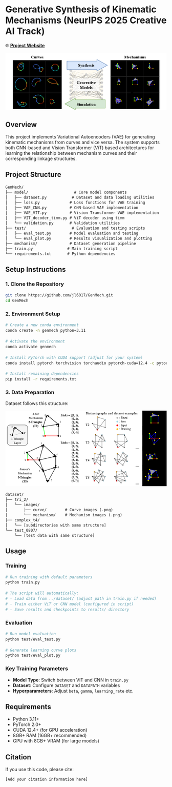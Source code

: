 # Generative Synthesis of Kinematic Mechanisms (NeurIPS 2025 Creative AI Track)

🌐 **[Project Website](https://jl6017.github.io/GenMech/)**

![Concept Overview](static/concept.png)

## Overview
This project implements Variational Autoencoders (VAE) for generating kinematic mechanisms from curves and vice versa. The system supports both CNN-based and Vision Transformer (ViT) based architectures for learning the relationship between mechanism curves and their corresponding linkage structures.

## Project Structure
```
GenMech/
├── model/                    # Core model components
│   ├── dataset.py           # Dataset and data loading utilities
│   ├── loss.py             # Loss functions for VAE training
│   ├── VAE_CNN.py          # CNN-based VAE implementation
│   ├── VAE_VIT.py          # Vision Transformer VAE implementation
│   ├── VIT_decoder_timm.py # ViT decoder using timm
│   └── validation.py       # Validation utilities
├── test/                    # Evaluation and testing scripts
│   ├── eval_test.py        # Model evaluation and testing
│   └── eval_plot.py        # Results visualization and plotting
├── mechanism/              # Dataset generation pipeline
├── train.py               # Main training script
└── requirements.txt       # Python dependencies
```

## Setup Instructions

### 1. Clone the Repository
```bash
git clone https://github.com/jl6017/GenMech.git
cd GenMech
```

### 2. Environment Setup
```bash
# Create a new conda environment
conda create -n genmech python=3.11

# Activate the environment
conda activate genmech

# Install PyTorch with CUDA support (adjust for your system)
conda install pytorch torchvision torchaudio pytorch-cuda=12.4 -c pytorch -c nvidia

# Install remaining dependencies
pip install -r requirements.txt
```

### 3. Data Preparation
Dataset follows this structure:

![Dataset Structure](static/dataset.png)

```
dataset/
├── tri_2/
│   └── images/
│       ├── curve/        # Curve images (.png)
│       └── mechanism/    # Mechanism images (.png)
├── complex_t4/
│   └── [subdirectories with same structure]
└── test_0807/
    └── [test data with same structure]
```

## Usage

### Training
```bash
# Run training with default parameters
python train.py

# The script will automatically:
# - Load data from ../dataset/ (adjust path in train.py if needed)
# - Train either ViT or CNN model (configured in script)
# - Save results and checkpoints to results/ directory
```

### Evaluation
```bash
# Run model evaluation
python test/eval_test.py

# Generate learning curve plots
python test/eval_plot.py
```

### Key Training Parameters
- **Model Type**: Switch between ViT and CNN in `train.py`
- **Dataset**: Configure `DATASET` and `DATAPATH` variables
- **Hyperparameters**: Adjust `beta`, `gamma`, `learning_rate` etc.

## Requirements
- Python 3.11+
- PyTorch 2.0+
- CUDA 12.4+ (for GPU acceleration)
- 8GB+ RAM (16GB+ recommended)
- GPU with 8GB+ VRAM (for large models)

## Citation
If you use this code, please cite:
```
[Add your citation information here]
```
